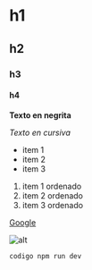 # h1
## h2 
### h3
#### h4 

**Texto en negrita**

*Texto en cursiva*

- item 1
- item 2
- item 3

1. item 1 ordenado
2. item 2 ordenado
3. item 3 ordenado

[Google](https://google.com)

![alt](https://url-img.jpg)

`codigo npm run dev`





